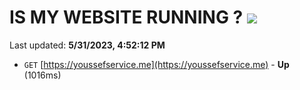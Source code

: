 # IS MY WEBSITE RUNNING ? [![](https://img.shields.io/static/v1?label=Sponsor&message=%E2%9D%A4&logo=GitHub&color=%23fe8e86)](https://github.com/sponsors/<username>)

Last updated: **5/31/2023, 4:52:12 PM**

- `GET` [https://youssefservice.me](https://youssefservice.me) - **Up** (1016ms)
